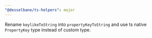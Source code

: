 ```yaml
---
"@desselbane/ts-helpers": major
---
```


Rename `keylikeToString` into `propertyKeyToString` and use ts native `PropertyKey` type instead of custom type.

